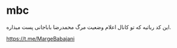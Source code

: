 # mbc
این کد رباتیه که تو کانال اعلام وضعیت مرگ محمدرضا باباجانی پست میذاره.

https://t.me/MargeBabajani
